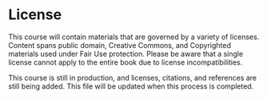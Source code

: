 # License

This course will contain materials that are governed by a variety of licenses. Content spans public domain, Creative Commons, and Copyrighted materials used under Fair Use protection. Please be aware that a single license cannot apply to the entire book due to license incompatibilities.

This course is still in production, and licenses, citations, and references are still being added. This file will be updated when this process is completed.